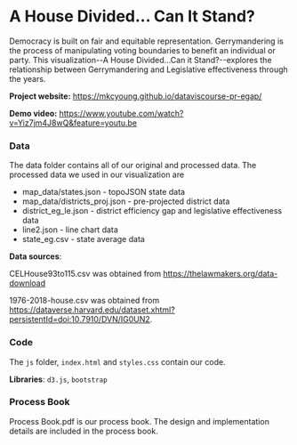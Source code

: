 # A House Divided... Can It Stand?

Democracy is built on fair and equitable representation. Gerrymandering is the process of manipulating voting boundaries to benefit an individual or party.  This visualization--A House Divided...Can it Stand?--explores the relationship between Gerrymandering and Legislative effectiveness through the years.  

__Project website:__ https://mkcyoung.github.io/dataviscourse-pr-egap/

__Demo video:__ https://www.youtube.com/watch?v=Yiz7jm4J8wQ&feature=youtu.be

### Data
The data folder contains all of our original and processed data. The processed data we used in our visualization are
+ map_data/states.json - topoJSON state data
+ map_data/districts_proj.json - pre-projected district data
+ district_eg_le.json - district efficiency gap and legislative effectiveness data
+ line2.json - line chart data
+ state_eg.csv - state average data

__Data sources__:

CELHouse93to115.csv was obtained from https://thelawmakers.org/data-download
 
1976-2018-house.csv was obtained from https://dataverse.harvard.edu/dataset.xhtml?persistentId=doi:10.7910/DVN/IG0UN2.

### Code
The `js` folder, `index.html` and `styles.css` contain our code.

__Libraries__: `d3.js`, `bootstrap`

### Process Book
Process Book.pdf is our process book. The design and implementation details are included in the process book.
